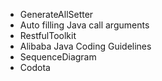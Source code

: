 * GenerateAllSetter
* Auto filling Java call arguments
* RestfulToolkit
* Alibaba Java Coding Guidelines
* SequenceDiagram
* Codota